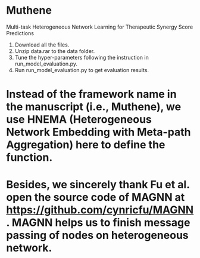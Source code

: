 # Muthene
Multi-task Heterogeneous Network Learning for Therapeutic Synergy Score Predictions

1. Download all the files.
2. Unzip data.rar to the data folder.
3. Tune the hyper-parameters following the instruction in run_model_evaluation.py.
4. Run run_model_evaluation.py to get evaluation results.

# Instead of the framework name in the manuscript (i.e., Muthene), we use HNEMA (Heterogeneous Network Embedding with Meta-path Aggregation) here to define the function.
# Besides, we sincerely thank Fu et al. open the source code of MAGNN at https://github.com/cynricfu/MAGNN. MAGNN helps us to finish message passing of nodes on heterogeneous network.
